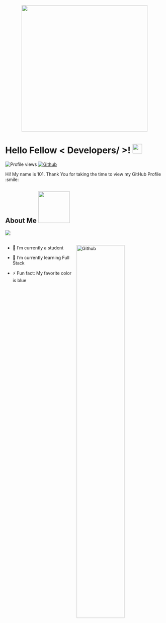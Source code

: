 <div id="header" align="center">
  <img src="https://media1.giphy.com/media/Dh5q0sShxgp13DwrvG/giphy.gif?cid=ecf05e47dlxw5ien36odcino0bd7h8rousdagtya76y3rrsi&rid=giphy.gif" width="400"/>
</div>

<h1> Hello Fellow < Developers/ >! <img src = "https://raw.githubusercontent.com/MartinHeinz/MartinHeinz/master/wave.gif" width = 30px> </h1>
<p align='center'>
</p>


![Profile views](https://visitor-badge.glitch.me/badge?page_id=StartingFrom101.StartingFrom101)
[![Github](https://img.shields.io/github/followers/StartingFrom101?label=Follow&style=social)](https://github.com/StartingFrom101)

<div size='20px'> Hi! My name is 101. Thank You for taking the time to view my GitHub Profile :smile: 
</div>

<h2> About Me <img src = "https://media0.giphy.com/media/KDDpcKigbfFpnejZs6/giphy.gif?cid=ecf05e47oy6f4zjs8g1qoiystc56cu7r9tb8a1fe76e05oty&rid=giphy.gif" width = 100px></h2>
  
<img src="https://user-images.githubusercontent.com/73097560/115834477-dbab4500-a447-11eb-908a-139a6edaec5c.gif"><br><br>

<img width="55%" align="right" alt="Github" src="https://raw.githubusercontent.com/onimur/.github/master/.resources/git-header.svg" />

- 🔭 I’m currently a student
  
- 🌱 I’m currently learning Full Stack
  
- ⚡ Fun fact: My favorite color is blue

<!---
StartingFrom101/StartingFrom101 is a ✨ special ✨ repository because its `README.md` (this file) appears on your GitHub profile.
You can click the Preview link to take a look at your changes.
--->
